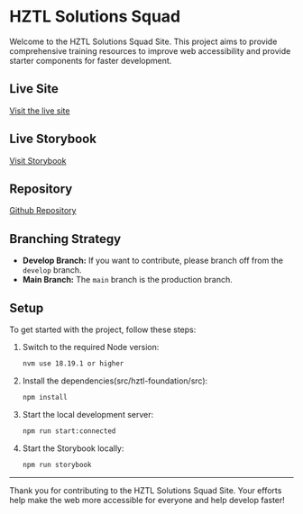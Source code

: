 # HZTL Solutions Squad

Welcome to the HZTL Solutions Squad Site. This project aims to provide comprehensive training resources to improve web accessibility and provide starter components for faster development.

## Live Site
[Visit the live site](https://hztl-accessibility.vercel.app/)

## Live Storybook
[Visit Storybook](https://hztl-accessibility-storybook.vercel.app/)

## Repository
[Github Repository](https://bitbucket.org/horizontal/hztl-accessibility/src/main/)

## Branching Strategy
- **Develop Branch:** If you want to contribute, please branch off from the `develop` branch.
- **Main Branch:** The `main` branch is the production branch.

## Setup
To get started with the project, follow these steps:

1. Switch to the required Node version:
    ```bash
    nvm use 18.19.1 or higher
    ```

2. Install the dependencies(src/hztl-foundation/src):
    ```bash
    npm install
    ```

3. Start the local development server:
    ```bash
    npm run start:connected
    ```

4. Start the Storybook locally:
    ```bash
    npm run storybook
    ```

---

Thank you for contributing to the HZTL Solutions Squad Site. Your efforts help make the web more accessible for everyone and help develop faster!
